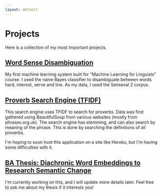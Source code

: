 ```yaml
---
layout: default
---
```


# Projects

Here is a collection of my most important projects.

## [Word Sense Disambiguation](https://github.com/Teemursu/teemursu.github.io/blob/master/dd%20(6)%20(10)%20(2).ipynb)

My first machine learning system built for "Machine Learning for Linguists" course. I used the naive Bayes classifier to disambiguate between words hard, interest, serve and line. As my data, I used the Senseval 2 corpus.

## [Proverb Search Engine (TFIDF)](https://github.com/aarniolaura/schwas/tree/master/Final_project)

This search engine uses TFIDF to search for proverbs. Data was first gathered using BeautifulSoup from various websites (mostly from phrases.org.uk). The search engine has stemming, and can also search by meaning of the phrase. This is done by searching the definitions of all proverbs.

I'm hoping to soon host this application on a site like Heroku, but I'm having some difficulties with it.

## [BA Thesis: Diachronic Word Embeddings to Research Semantic Change](https://github.com/Teemursu/reddit_neologism_semantic_change)

I'm currently working on this, and I will update more details later. Feel free to ask me about my thesis if it interests you!
